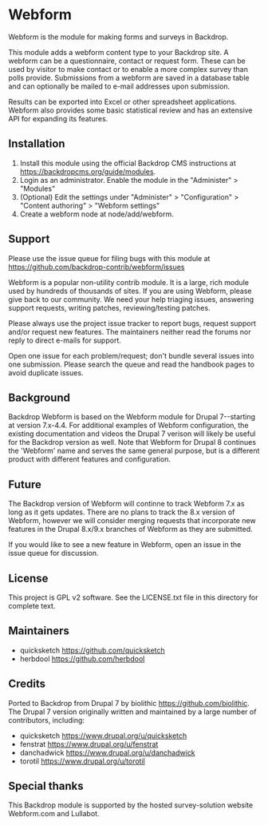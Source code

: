 Webform
=======

Webform is the module for making forms and surveys in Backdrop.

This module adds a webform content type to your Backdrop site.
A webform can be a questionnaire, contact or request form. These can be used
by visitor to make contact or to enable a more complex survey than polls
provide. Submissions from a webform are saved in a database table and
can optionally be mailed to e-mail addresses upon submission.

Results can be exported into Excel or other spreadsheet applications. Webform
also provides some basic statistical review and has an extensive API for
expanding its features.

Installation
------------

1. Install this module using the official Backdrop CMS instructions at
   <https://backdropcms.org/guide/modules>.
2. Login as an administrator. Enable the module in the "Administer" > "Modules"
3. (Optional) Edit the settings under "Administer" > "Configuration" >
   "Content authoring" > "Webform settings"
4. Create a webform node at node/add/webform.

Support
-------

Please use the issue queue for filing bugs with this module at
<https://github.com/backdrop-contrib/webform/issues>

Webform is a popular non-utility contrib module. It is a large, rich module
used by hundreds of thousands of sites. If you are using Webform, please give
back to our community. We need your help triaging issues, answering support
requests, writing patches, reviewing/testing patches.

Please always use the project issue tracker to report bugs, request support
and/or request new features. The maintainers neither read the forums nor reply
to direct e-mails for support.

Open one issue for each problem/request; don't bundle several issues into one
submission. Please search the queue and read the handbook pages to avoid
duplicate issues.

Background
----------

Backdrop Webform is based on the Webform module for Drupal 7--starting at
version 7.x-4.4. For additional examples of Webform configuration, the
existing documentation and videos the Drupal 7 verison will likely be useful
for the Backdrop version as well. Note that Webform for Drupal 8 continues the
'Webform' name and serves the same general purpose, but is a different product
with different features and configuration.

Future
------

The Backdrop version of Webform will continne to track Webform 7.x as long as 
it gets updates. There are no plans to track the 8.x version of Webform, 
however we will consider merging requests that incorporate new features in the 
Drupal 8.x/9.x branches of Webform as they are submitted. 

If you would like to see a new feature in Webform, open an issue in the issue
queue for discussion. 

License
-------

This project is GPL v2 software. See the LICENSE.txt file in this directory for
complete text.

Maintainers
-----------

- quicksketch <https://github.com/quicksketch>
- herbdool <https://github.com/herbdool>

Credits
-------

Ported to Backdrop from Drupal 7 by biolithic <https://github.com/biolithic>. 
The Drupal 7 version originally written and maintained by a large number of
contributors, including:

- quicksketch <https://www.drupal.org/u/quicksketch>
- fenstrat <https://www.drupal.org/u/fenstrat>
- danchadwick <https://www.drupal.org/u/danchadwick>
- torotil <https://www.drupal.org/u/torotil>

Special thanks
--------------

This Backdrop module is supported by the hosted survey-solution website
Webform.com and Lullabot.
